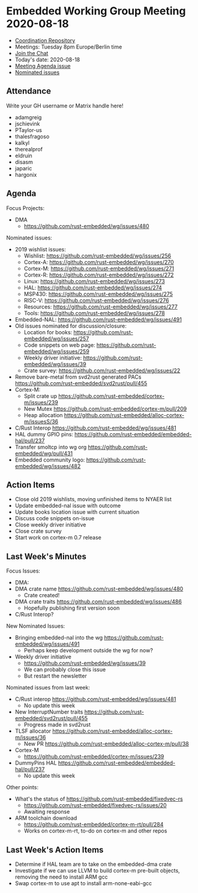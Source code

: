# Embedded Working Group Meeting 2020-08-18

* [Coordination Repository]
* Meetings: Tuesday 8pm Europe/Berlin time
* [Join the Chat]
* Today's date: 2020-08-18
* [Meeting Agenda issue](https://github.com/rust-embedded/wg/issues/494)
* [Nominated issues](https://github.com/search?q=org%3Arust-embedded+label%3Anominated+is%3Aopen&type=Issues)

[Coordination Repository]: https://github.com/rust-embedded/wg
[Join the Chat]: https://riot.im/app/#/room/#rust-embedded:matrix.org

## Attendance

Write your GH username or Matrix handle here!

* adamgreig
* jschievink
* PTaylor-us
* thalesfragoso
* kalkyl
* therealprof
* eldruin
* disasm
* japaric
* hargonix

## Agenda

Focus Projects:

* DMA
    * https://github.com/rust-embedded/wg/issues/480

Nominated issues:

* 2019 wishlist issues:
    * Wishlist: https://github.com/rust-embedded/wg/issues/256
    * Cortex-A: https://github.com/rust-embedded/wg/issues/270
    * Cortex-M: https://github.com/rust-embedded/wg/issues/271
    * Cortex-R: https://github.com/rust-embedded/wg/issues/272
    * Linux: https://github.com/rust-embedded/wg/issues/273
    * HAL: https://github.com/rust-embedded/wg/issues/274
    * MSP430: https://github.com/rust-embedded/wg/issues/275
    * RISC-V: https://github.com/rust-embedded/wg/issues/276
    * Resources: https://github.com/rust-embedded/wg/issues/277
    * Tools: https://github.com/rust-embedded/wg/issues/278
* Embedded-NAL: https://github.com/rust-embedded/wg/issues/491
* Old issues nominated for discussion/closure:
    * Location for books: https://github.com/rust-embedded/wg/issues/257
    * Code snippets on web page: https://github.com/rust-embedded/wg/issues/259
    * Weekly driver initiative: https://github.com/rust-embedded/wg/issues/39
    * Crate survey: https://github.com/rust-embedded/wg/issues/22
* Remove bare-metal from svd2rust generated PACs https://github.com/rust-embedded/svd2rust/pull/455
* Cortex-M:
    * Split crate up https://github.com/rust-embedded/cortex-m/issues/239
    * New Mutex https://github.com/rust-embedded/cortex-m/pull/209
    * Heap allocation https://github.com/rust-embedded/alloc-cortex-m/issuesS/36
* C/Rust Interop https://github.com/rust-embedded/wg/issues/481
* HAL dummy GPIO pins: https://github.com/rust-embedded/embedded-hal/pull/237
* Transfer smoltcp into wg org https://github.com/rust-embedded/wg/pull/431
* Embedded community logo: https://github.com/rust-embedded/wg/issues/482

## Action Items

* Close old 2019 wishlists, moving unfinished items to NYAER list
* Update embedded-nal issue with outcome
* Update books location issue with current situation
* Discuss code snippets on-issue
* Close weekly driver initiative
* Close crate survey
* Start work on cortex-m 0.7 release

## Last Week's Minutes

Focus Issues:

* DMA:
 * DMA crate name https://github.com/rust-embedded/wg/issues/480
     * Crate created!
 * DMA crate traits https://github.com/rust-embedded/wg/issues/486
     * Hopefully publishing first version soon
* C/Rust Interop?

New Nominated Issues:
* Bringing embedded-nal into the wg https://github.com/rust-embedded/wg/issues/491
    * Perhaps keep development outside the wg for now?
* Weekly driver initiative
    * https://github.com/rust-embedded/wg/issues/39
    * We can probably close this issue
    * But restart the newsletter

Nominated issues from last week:

* C/Rust interop https://github.com/rust-embedded/wg/issues/481
    * No update this week
* New InterruptNumber traits https://github.com/rust-embedded/svd2rust/pull/455
    * Progress made in svd2rust
* TLSF allocator https://github.com/rust-embedded/alloc-cortex-m/issues/36
    * New PR https://github.com/rust-embedded/alloc-cortex-m/pull/38
* Cortex-M
    * https://github.com/rust-embedded/cortex-m/issues/239
* DummyPins HAL https://github.com/rust-embedded/embedded-hal/pull/237
    * No update this week

Other points:

* What's the status of https://github.com/rust-embedded/fixedvec-rs
    * https://github.com/rust-embedded/fixedvec-rs/issues/20
    * Awaiting response
* ARM toolchain download
    * https://github.com/rust-embedded/cortex-m-rt/pull/284
    * Works on cortex-m-rt, to-do on cortex-m and other repos

## Last Week's Action Items

* Determine if HAL team are to take on the embedded-dma crate
* Investigate if we can use LLVM to build cortex-m pre-built objects, removing the need to install ARM gcc
* Swap cortex-m to use apt to install arm-none-eabi-gcc
